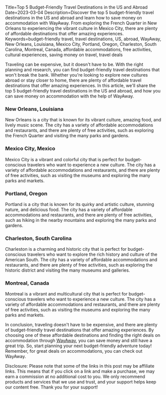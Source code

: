 Title=Top 5 Budget-Friendly Travel Destinations in the US and Abroad
Date=2023-03-04
Description=Discover the top 5 budget-friendly travel destinations in the US and abroad and learn how to save money on accommodation with WayAway. From exploring the French Quarter in New Orleans to experiencing the vibrant culture in Mexico City, there are plenty of affordable destinations that offer amazing experiences.
Keywords=budget-friendly travel, travel destinations, US, abroad, WayAway, New Orleans, Louisiana, Mexico City, Portland, Oregon, Charleston, South Carolina, Montreal, Canada, affordable accommodations, free activities, cultural experiences, saving money on travel, travel deals

Traveling can be expensive, but it doesn't have to be. With the right planning and research, you can find budget-friendly travel destinations that won't break the bank. Whether you're looking to explore new cultures abroad or stay closer to home, there are plenty of affordable travel destinations that offer amazing experiences. In this article, we'll share the top 5 budget-friendly travel destinations in the US and abroad, and how you can save money on accommodation with the help of WayAway.

### New Orleans, Louisiana
New Orleans is a city that is known for its vibrant culture, amazing food, and lively music scene. The city has a variety of affordable accommodations and restaurants, and there are plenty of free activities, such as exploring the French Quarter and visiting the many parks and gardens.

### Mexico City, Mexico
Mexico City is a vibrant and colorful city that is perfect for budget-conscious travelers who want to experience a new culture. The city has a variety of affordable accommodations and restaurants, and there are plenty of free activities, such as visiting the museums and exploring the many parks and markets.

### Portland, Oregon
Portland is a city that is known for its quirky and artistic culture, stunning nature, and delicious food. The city has a variety of affordable accommodations and restaurants, and there are plenty of free activities, such as hiking in the nearby mountains and exploring the many parks and gardens.

### Charleston, South Carolina
Charleston is a charming and historic city that is perfect for budget-conscious travelers who want to explore the rich history and culture of the American South. The city has a variety of affordable accommodations and restaurants, and there are plenty of free activities, such as exploring the historic district and visiting the many museums and galleries.

### Montreal, Canada
Montreal is a vibrant and multicultural city that is perfect for budget-conscious travelers who want to experience a new culture. The city has a variety of affordable accommodations and restaurants, and there are plenty of free activities, such as visiting the museums and exploring the many parks and markets.

In conclusion, traveling doesn't have to be expensive, and there are plenty of budget-friendly travel destinations that offer amazing experiences. By choosing one of these affordable destinations and finding the right deals on accommodation through [WayAway](https://tp.media/click?shmarker=411674&promo_id=5761&source_type=link&type=click&campaign_id=200&trs=210863), you can save money and still have a great trip. So, start planning your next budget-friendly adventure today! Remember, for great deals on accommodations, you can check out WayAway.

Disclosure: Please note that some of the links in this post may be affiliate links. This means that if you click on a link and make a purchase, we may earn a commission at no additional cost to you. We only recommend products and services that we use and trust, and your support helps keep our content free. Thank you for your support!
